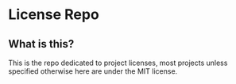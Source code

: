 # License Repo

## What is this?

This is the repo dedicated to project licenses, most projects unless specified otherwise here are under the MIT license.

